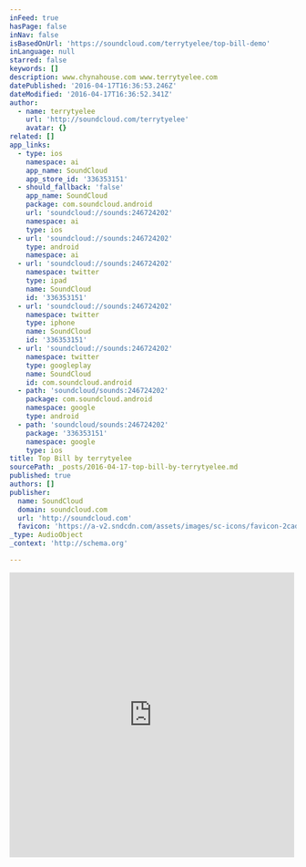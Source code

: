 ```yaml
---
inFeed: true
hasPage: false
inNav: false
isBasedOnUrl: 'https://soundcloud.com/terrytyelee/top-bill-demo'
inLanguage: null
starred: false
keywords: []
description: www.chynahouse.com www.terrytyelee.com
datePublished: '2016-04-17T16:36:53.246Z'
dateModified: '2016-04-17T16:36:52.341Z'
author:
  - name: terrytyelee
    url: 'http://soundcloud.com/terrytyelee'
    avatar: {}
related: []
app_links:
  - type: ios
    namespace: ai
    app_name: SoundCloud
    app_store_id: '336353151'
  - should_fallback: 'false'
    app_name: SoundCloud
    package: com.soundcloud.android
    url: 'soundcloud://sounds:246724202'
    namespace: ai
    type: ios
  - url: 'soundcloud://sounds:246724202'
    type: android
    namespace: ai
  - url: 'soundcloud://sounds:246724202'
    namespace: twitter
    type: ipad
    name: SoundCloud
    id: '336353151'
  - url: 'soundcloud://sounds:246724202'
    namespace: twitter
    type: iphone
    name: SoundCloud
    id: '336353151'
  - url: 'soundcloud://sounds:246724202'
    namespace: twitter
    type: googleplay
    name: SoundCloud
    id: com.soundcloud.android
  - path: 'soundcloud/sounds:246724202'
    package: com.soundcloud.android
    namespace: google
    type: android
  - path: 'soundcloud/sounds:246724202'
    package: '336353151'
    namespace: google
    type: ios
title: Top Bill by terrytyelee
sourcePath: _posts/2016-04-17-top-bill-by-terrytyelee.md
published: true
authors: []
publisher:
  name: SoundCloud
  domain: soundcloud.com
  url: 'http://soundcloud.com'
  favicon: 'https://a-v2.sndcdn.com/assets/images/sc-icons/favicon-2cadd14b.ico'
_type: AudioObject
_context: 'http://schema.org'

---
```

<iframe src="https://cdn.embedly.com/widgets/media.html?src=https%3A%2F%2Fw.soundcloud.com%2Fplayer%2F%3Fvisual%3Dtrue%26url%3Dhttp%253A%252F%252Fapi.soundcloud.com%252Ftracks%252F246724202%26show_artwork%3Dtrue&amp;url=https%3A%2F%2Fsoundcloud.com%2Fterrytyelee%2Ftop-bill-demo&amp;image=http%3A%2F%2Fi1.sndcdn.com%2Fartworks-000146901030-r0laiv-t500x500.jpg&amp;key=b7d04c9b404c499eba89ee7072e1c4f7&amp;type=text%2Fhtml&amp;schema=soundcloud" width="500" height="500" scrolling="no" frameborder="0" allowfullscreen="allowfullscreen" style=""></iframe>